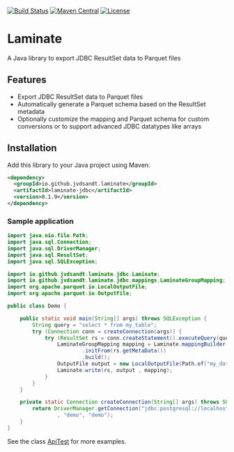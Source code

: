 [![Build Status](https://github.com/jvdsandt/Laminate/actions/workflows/maven-build.yml/badge.svg)](https://github.com/jvdsandt/Laminate/actions)
[![Maven Central](https://img.shields.io/maven-central/v/io.github.jvdsandt.laminate/laminate.svg)](https://repo1.maven.org/maven2/io/github/jvdsandt/laminate/laminate)
[![License](https://img.shields.io/:license-mit-blue.svg)](https://opensource.org/license/mit)

# Laminate
A Java library to export JDBC ResultSet data to Parquet files

## Features
- Export JDBC ResultSet data to Parquet files
- Automatically generate a Parquet schema based on the ResultSet metadata
- Optionally customize the mapping and Parquet schema for custom conversions or to support advanced JDBC datatypes like arrays

## Installation

Add this library to your Java project using Maven:

```xml
<dependency>
  <groupId>io.github.jvdsandt.laminate</groupId>
  <artifactId>laminate-jdbc</artifactId>
  <version>0.1.9</version>
</dependency>
```

### Sample application
```java
import java.nio.file.Path;
import java.sql.Connection;
import java.sql.DriverManager;
import java.sql.ResultSet;
import java.sql.SQLException;

import io.github.jvdsandt.laminate.jdbc.Laminate;
import io.github.jvdsandt.laminate.jdbc.mappings.LaminateGroupMapping;
import org.apache.parquet.io.LocalOutputFile;
import org.apache.parquet.io.OutputFile;

public class Demo {

	public static void main(String[] args) throws SQLException {
		String query = "select * from my_table";
		try (Connection conn = createConnection(args)) {
			try (ResultSet rs = conn.createStatement().executeQuery(query)) {
				LaminateGroupMapping mapping = Laminate.mappingBuilder()
                        .initFrom(rs.getMetaData())
                        .build();
				OutputFile output = new LocalOutputFile(Path.of("my_data.parquet"));
				Laminate.write(rs, output , mapping);
			}
		}
	}

	private static Connection createConnection(String[] args) throws SQLException {
		return DriverManager.getConnection("jdbc:postgresql://localhost/postgres"
				, "demo", "demo");
	}
}
```
See the class [ApiTest](https://github.com/jvdsandt/Laminate/blob/main/laminate-jdbc/src/test/java/io/github/jvdsandt/laminate/jdbc/ApiTest.java) for more examples.